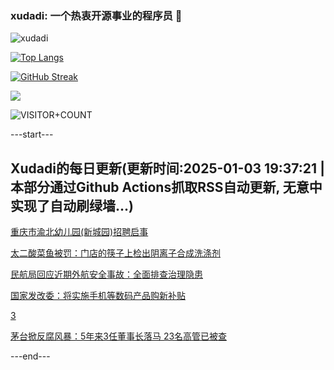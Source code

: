 ### xudadi: 一个热衷开源事业的程序员 👋

![xudadi](https://github-readme-stats-git-masterorgs-github-readme-stats-team.vercel.app/api?username=xudadi)

[![Top Langs](https://github-readme-stats.vercel.app/api/top-langs/?username=xudadi)](https://github.com/anuraghazra/github-readme-stats)

[![GitHub Streak](https://streak-stats.demolab.com?user=xudadi&locale=zh_Hans)](https://git.io/streak-stats)

![](https://raw.githubusercontent.com/xudadi/xudadi/main/assets/github-contribution-grid-snake.svg)

![VISITOR+COUNT](https://komarev.com/ghpvc/?username=xudadi&label=VISITOR+COUNT)


---start---

## Xudadi的每日更新(更新时间:2025-01-03 19:37:21 | 本部分通过Github Actions抓取RSS自动更新, 无意中实现了自动刷绿墙...)

[重庆市渝北幼儿园(新城园)招聘启事](https://www.gongkaoleida.com/article/2253485)

[太二酸菜鱼被罚：门店的筷子上检出阴离子合成洗涤剂](https://m.163.com/news/article/JKVUDTKH0512B07B.html)

[民航局回应近期外航安全事故：全面排查治理隐患](https://m.163.com/news/article/JKVM2UJ60514R9OJ.html)

[国家发改委：将实施手机等数码产品购新补贴](https://m.163.com/news/article/JKVKI6MF0534A4SC.html)

[3](https://m.163.com/touch/news/sub/domestic)

[茅台掀反腐风暴：5年来3任董事长落马 23名高管已被查](https://m.163.com/news/article/JKVJJDR50534A4SC.html)

---end---
